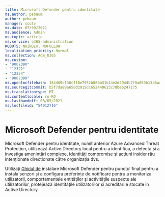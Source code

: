 ```yaml
---
title: Microsoft Defender pentru identitate
ms.author: pebaum
author: pebaum
manager: scotv
ms.date: 07/09/2021
ms.audience: Admin
ms.topic: article
ms.service: o365-administration
ROBOTS: NOINDEX, NOFOLLOW
localization_priority: Normal
ms.collection: Adm_O365
ms.custom:
- "9007390"
- "12322"
- "12354"
- "9007399"
ms.openlocfilehash: 184d69cf38cff0e7952b889a31b14e2d2944b7f9a659b13a6a417c0184557a36
ms.sourcegitcommit: b5f7da89a650d2915dc652449623c78be6247175
ms.translationtype: MT
ms.contentlocale: ro-RO
ms.lasthandoff: 08/05/2021
ms.locfileid: "54012716"
---
```

# <a name="microsoft-defender-for-identity"></a>Microsoft Defender pentru identitate

Microsoft Defender pentru identitate, numit anterior Azure Advanced Threat Protection, utilizează Active Directory local pentru a identifica, a detecta și a investiga amenințări complexe, identități compromise și acțiuni insider rău intenționate direcționate către organizația dvs. 

Utilizați [Ghidul de](https://admin.microsoft.com/adminportal/home#/modernonboarding/defenderatpsetup) instalare Microsoft Defender pentru punctul final pentru a instala senzori și a configura preferințe de notificare pentru a monitoriza utilizatorii, comportamentele entităților și activitățile suspecte ale utilizatorilor, protejează identitățile utilizatorilor și acreditările stocate în Active Directory.

